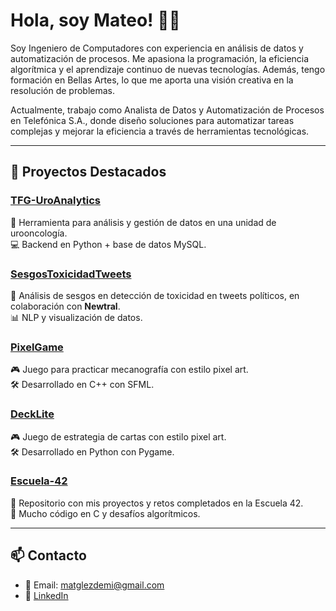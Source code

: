 # Hola, soy Mateo! 👨‍💻

Soy Ingeniero de Computadores con experiencia en análisis de datos y automatización de procesos. Me apasiona la programación, la eficiencia algorítmica y el aprendizaje continuo de nuevas tecnologías. Además, tengo formación en Bellas Artes, lo que me aporta una visión creativa en la resolución de problemas.

Actualmente, trabajo como Analista de Datos y Automatización de Procesos en Telefónica S.A., donde diseño soluciones para automatizar tareas complejas y mejorar la eficiencia a través de herramientas tecnológicas.

---

## 🌟 Proyectos Destacados

### [TFG-UroAnalytics](https://github.com/potchi23/TFG-UroAnalytics)
🔬 Herramienta para análisis y gestión de datos en una unidad de urooncología.  
💻 Backend en Python + base de datos MySQL.

### [SesgosToxicidadTweets](https://github.com/AlbertoGarciaDomenech/SesgosToxicidadTweets)
🧠 Análisis de sesgos en detección de toxicidad en tweets políticos, en colaboración con **Newtral**.  
📊 NLP y visualización de datos.

### [PixelGame](https://github.com/matgon/PixelGame)
🎮 Juego para practicar mecanografía con estilo pixel art.  
🛠️ Desarrollado en C++ con SFML.

### [DeckLite](https://github.com/matgon/DeckLite)
🎮 Juego de estrategia de cartas con estilo pixel art.  
🛠️ Desarrollado en Python con Pygame.

### [Escuela-42](https://github.com/matgon/Escuela-42)
🏫 Repositorio con mis proyectos y retos completados en la Escuela 42.  
🔧 Mucho código en C y desafíos algorítmicos.

---

## 📫 Contacto

- 📧 Email: [matglezdemi@gmail.com](mailto:matglezdemi@gmail.com)
- 💼 [LinkedIn](https://www.linkedin.com/in/mateo-gonzalez-de-miguel)
